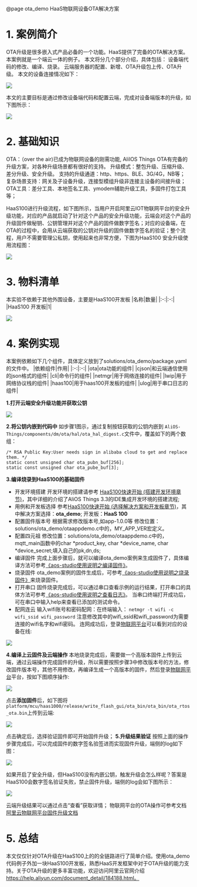 @page ota_demo HaaS物联网设备OTA解决方案
# 1. 案例简介
OTA升级是很多嵌入式产品必备的一个功能。HaaS提供了完备的OTA解决方案。本案例就是一个端云一体的例子。
本文将分几个部分介绍，具体包括：
设备端代码的修改、编译、烧录。
云端服务器的配置、新增、OTA升级包上传、OTA升级。
本文的设备连接情况如下：
<div align=left display=flex>
    <img src="https://img.alicdn.com/imgextra/i3/O1CN01U7iUQh1k4aSEzSpK4_!!6000000004630-0-tps-4032-3024.jpg" style="max-width:800px;" />
</div>

本文的主要目标是通过修改设备端代码和配置云端，完成对设备端版本的升级，如下图所示：

<div align=left display=flex>
    <img src="https://img.alicdn.com/imgextra/i1/O1CN01ScRC9M1GS0EMBJG76_!!6000000000620-0-tps-1448-984.jpg" style="max-width:800px;" />
</div>

# 2. 基础知识
OTA：（over the air)已成为物联网设备的刚需功能, AliIOS Things OTA有完备的升级方案，对各种升级场景都有很好的支持。
升级模式：整包升级、压缩升级、差分升级、安全升级。
支持的升级通道：http、https、BLE、3G/4G，NB等；
复杂场景支持：网关及子设备升级，连接型模组升级非连接主设备的间接升级；
OTA工具：差分工具、本地签名工具、ymodem辅助升级工具，多固件打包工具等；

HaaS100进行升级流程，如下图所示，当用户开启阿里云IOT物联网平台的安全升级功能，对应的产品就启动了针对这个产品的安全升级功能，云端会对这个产品的升级固件做秘钥、公钥管理并对这个产品的固件做数字签名；对应的设备端，在OTA的过程中，会用从云端获取的公钥对升级的固件做数字签名的验证；整个流程，用户不需要管理公私钥，使用起来也非常方便，下图为HaaS100 安全升级使用流程图：
<div align=left display=flex>
    <img src="https://img.alicdn.com/imgextra/i1/O1CN01Az1bpN1yg3TWgq2qC_!!6000000006607-0-tps-1818-1178.jpg" style="max-width:800px;" />
</div>

# 3. 物料清单
本实验不依赖于其他外围设备，主要是HaaS100开发板
|名称|数量|
|:-:|:-:|
|HaaS100 开发板|1|

<div align=left display=flex>
    <img src="https://img.alicdn.com/imgextra/i3/O1CN01bQf9611vvg8cQED0M_!!6000000006235-2-tps-3000-2000.png" style="max-width:800px;" />
</div>

# 4. 案例实现
本案例依赖如下几个组件，具体定义放到了solutions/ota_demo/package.yaml的文件中。
|依赖组件|作用|
|:-:|:-:|
|ota|ota功能的组件|
|cjson|和云端通信使用的json格式的组件|
|cli|命令行的组件|
|netmgr|用于网络连接的组件|
|lwip|用于网络协议栈的组件|
|haas100|用于haas100开发板的组件|
|ulog|用于串口日志的组件|

**1.打开云端安全升级功能并获取公钥**

<div align=left display=flex>
    <img src="https://img.alicdn.com/imgextra/i2/O1CN01cXHMmB1dPvabuoJzv_!!6000000003729-2-tps-1837-867.png" style="max-width:800px;" />
</div>

**2.将公钥内嵌到代码中**
如步骤1图示，通过复制按钮获取的公钥内嵌到 ```
AliOS-Things/components/dm/ota/hal/ota_hal_digest.c ```文件中，覆盖如下的两个数组：
```
/* RSA Public Key:User needs sign in alibaba cloud to get and replace them. */
static const unsigned char ota_pubn_buf[256];
static const unsigned char ota_pube_buf[3];
```
**3.编译烧录到HaaS100的基础固件**
* 开发环境搭建
开发环境的搭建请参考 [HaaS100快速开始 (搭建开发环境章节)](https://dev.g.alicdn.com/aos3.3-doc-test/cdn/0.0.1/_haa_s100__quick__start.html)，其中详细的介绍了AliOS Things 3.3的IDE集成开发环境的搭建流程;
* 用例和开发板选择
参考[HaaS100快速开始 (选择解决方案和开发板章节)](https://dev.g.alicdn.com/aos3.3-doc-test/cdn/0.0.1/_haa_s100__quick__start.html)，其中解决方案选择：**ota_demo**; 开发板：**HaaS 100**
* 配置固件版本号
根据需求修改版本号,如app-1.0.0等
修改位置：solutions/ota_demo/otaappdemo.c中的，MY_APP_VER宏定义。
* 配置四元祖
修改位置：solutions/ota_demo/otaappdemo.c中的，mqtt_main函数中的char *product_key, char *device_name, char *device_secret;填入自己的pk,dn,ds;
* 编译固件
完成上面步骤后，就可以编译ota_demo案例来生成固件了，具体编译方法可参考[《aos-studio使用说明之编译固件》](https://g.alicdn.com/alios-things-3.3/doc/build_project.html)。
* 烧录固件
ota_demo案例的固件生成后，可参考[《aos-studio使用说明之烧录固件》](https://g.alicdn.com/alios-things-3.3/doc/build_image.html)来烧录固件。
* 打开串口
固件烧录完成后，可以通过串口查看示例的运行结果，打开串口的具体方法可参考[《aos-studio使用说明之查看日志》](_haa_s100__quick__start.html)。
当串口终端打开成功后，可在串口中输入help来查看已添加的测试命令。
* 配网连云
输入wifi账号和密码配网：在终端输入：
`netmgr -t wifi -c wifi_ssid wifi_password`
注意修改其中的wifi_ssid和wifi_password为需要连接的wifi名字和wifi密码。
连网成功后，登录[物联网平台](http://iot.console.aliyun.com/)可以看到对应的设备在线:

<div align=left display=flex>
    <img src="https://img.alicdn.com/tfs/TB18SN737T2gK0jSZFkXXcIQFXa-592-45.png" style="max-width:800px;" />
</div>

**4.编译上云固件及云端操作**
本地烧录完成后，需要做一个高版本固件上传到云端，通过云端操作完成固件的升级，所以需要按照步骤3中修改版本号的方法，修改固件版本号，其他不用修改，再编译生成一个高版本的固件，然后登录[物联网平台](http://iot.console.aliyun.com/)平台，按如下图顺序操作:
<div align=left display=flex>
    <img src="https://img.alicdn.com/tfs/TB1NM2iU7T2gK0jSZFkXXcIQFXa-1110-861.png" style="max-width:800px;" />
</div>

点击**添加固件**后，如下图将`platform/mcu/haas1000/release/write_flash_gui/ota_bin/ota_bin/ota_rtos_ota.bin`上传到云端:

<div align=left display=flex>
    <img src="https://img.alicdn.com/tfs/TB19BoDhmslXu8jSZFuXXXg7FXa-719-1196.png" style="max-width:800px;" />
</div>

点击确定后，选择验证固件即可开始固件升级；
**5.升级结果验证**
按照上面的操作步骤完成后，可以完成固件的数字签名验签进而实现固件升级，端侧的log如下图：

<div align=left display=flex>
    <img src="https://img.alicdn.com/imgextra/i2/O1CN01nCJgW423op8DkE8Vg_!!6000000007303-2-tps-1170-385.png" style="max-width:800px;" />
</div>

如果开启了安全升级，但HaaS100没有内嵌公钥，触发升级会怎么样呢？答案是HaaS100会数字签名验证失败，禁止固件升级，端侧的log会如下图所示：

<div align=left display=flex>
    <img src="https://img.alicdn.com/imgextra/i2/O1CN01g5P8gy1t33fTWNqur_!!6000000005845-2-tps-1297-490.png" style="max-width:800px;" />
</div>

云端升级结果可以通过点击“查看”获取详情；
物联网平台的OTA操作可参考文档[阿里云物联网平台固件升级文档](https://help.aliyun.com/document_detail/58328.html) 

# 5. 总结
本文仅仅针对OTA升级在HaaS100上的的全链路进行了简单介绍。使用ota_demo代码例子外加一块HaaS100开发板，熟悉HaaS开发框架中对于OTA升级的能力支持。关于OTA升级的更多丰富功能，欢迎访问阿里云官网介绍 https://help.aliyun.com/document_detail/184188.html。